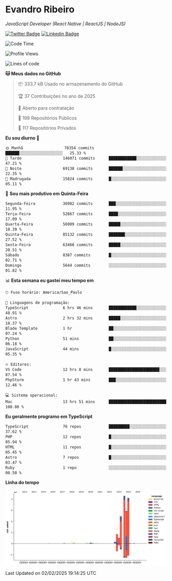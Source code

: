 # Evandro **Ribeiro**

*JavaScript Developer (React Native | ReactJS | NodeJS)*

[![Twitter Badge](https://img.shields.io/badge/-@ribeiroevandro-201B2D?style=flat-square&labelColor=201B2D&logo=twitter&logoColor=white&link=https://twitter.com/ribeiroevandro)](https://twitter.com/ribeiroevandro) 
[![Linkedin Badge](https://img.shields.io/badge/-Evandro%20Ribeiro-201B2D?style=flat-square&logo=Linkedin&logoColor=white&link=https://www.linkedin.com/in/ribeiroevandro)](https://www.linkedin.com/in/ribeiroevandro) 


<!--START_SECTION:waka-->
![Code Time](http://img.shields.io/badge/Code%20Time-4%2C270%20hrs%202%20mins-blue)

![Profile Views](http://img.shields.io/badge/Visualizac%C3%B5es%20do%20perfil-0-blue)

![Lines of code](https://img.shields.io/badge/Desde%20o%20Hello%20World%20eu%20escrevi-156.0%20million%20linhas%20de%20c%C3%B3digo-blue)

**🐱 Meus dados no GitHub** 

> 📦 333.7 kB Usado no armazenamento do GitHub 
 > 
> 🏆 37 Contribuições no ano de 2025
 > 
> 💼 Aberto para contratação
 > 
> 📜 198 Repositórios Públicos 
 > 
> 🔑 117 Repositórios Privados 
 > 
**Eu sou diurno 🐤** 

```text
🌞 Manhã                  78354 commits       ██████░░░░░░░░░░░░░░░░░░░   25.33 % 
🌆 Tarde                  146071 commits      ████████████░░░░░░░░░░░░░   47.21 % 
🌃 Noite                  69138 commits       ██████░░░░░░░░░░░░░░░░░░░   22.35 % 
🌙 Madrugada              15824 commits       █░░░░░░░░░░░░░░░░░░░░░░░░   05.11 % 
```
📅 **Sou mais produtivo em Quinta-Feira** 

```text
Segunda-Feira            36982 commits       ███░░░░░░░░░░░░░░░░░░░░░░   11.95 % 
Terça-Feira              52867 commits       ████░░░░░░░░░░░░░░░░░░░░░   17.09 % 
Quarta-Feira             56909 commits       █████░░░░░░░░░░░░░░░░░░░░   18.39 % 
Quinta-Feira             85132 commits       ███████░░░░░░░░░░░░░░░░░░   27.52 % 
Sexta-Feira              63466 commits       █████░░░░░░░░░░░░░░░░░░░░   20.51 % 
Sábado                   8387 commits        █░░░░░░░░░░░░░░░░░░░░░░░░   02.71 % 
Domingo                  5644 commits        ░░░░░░░░░░░░░░░░░░░░░░░░░   01.82 % 
```


📊 **Esta semana eu gastei meu tempo em** 

```text
🕑︎ Fuso horário: America/Sao_Paulo

💬 Linguagens de programação: 
TypeScript               6 hrs 46 mins       ████████████░░░░░░░░░░░░░   48.91 % 
Astro                    2 hrs 32 mins       █████░░░░░░░░░░░░░░░░░░░░   18.37 % 
Blade Template           1 hr                ██░░░░░░░░░░░░░░░░░░░░░░░   07.24 % 
Python                   51 mins             ██░░░░░░░░░░░░░░░░░░░░░░░   06.18 % 
JavaScript               44 mins             █░░░░░░░░░░░░░░░░░░░░░░░░   05.35 % 

🔥 Editores: 
VS Code                  12 hrs 8 mins       ██████████████████████░░░   87.54 % 
PhpStorm                 1 hr 43 mins        ███░░░░░░░░░░░░░░░░░░░░░░   12.46 % 

💻 Sistema operacional: 
Mac                      13 hrs 51 mins      █████████████████████████   100.00 % 
```

**Eu geralmente programo em TypeScript** 

```text
TypeScript               76 repos            █████████░░░░░░░░░░░░░░░░   37.62 % 
PHP                      12 repos            █░░░░░░░░░░░░░░░░░░░░░░░░   05.94 % 
HTML                     11 repos            █░░░░░░░░░░░░░░░░░░░░░░░░   05.45 % 
Astro                    7 repos             █░░░░░░░░░░░░░░░░░░░░░░░░   03.47 % 
Ruby                     1 repo              ░░░░░░░░░░░░░░░░░░░░░░░░░   00.50 % 
```



**Linha do tempo**

![Lines of Code chart](https://raw.githubusercontent.com/ribeiroevandro/ribeiroevandro/main/assets/bar_graph.png)


 Last Updated on 02/02/2025 19:14:25 UTC
<!--END_SECTION:waka-->
